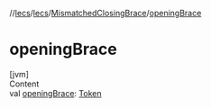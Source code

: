 //[lecs](../../index.md)/[lecs](../index.md)/[MismatchedClosingBrace](index.md)/[openingBrace](opening-brace.md)



# openingBrace  
[jvm]  
Content  
val [openingBrace](opening-brace.md): [Token](../-token/index.md)  



